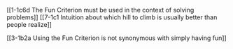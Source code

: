 [[1-1c6d The Fun Criterion must be used in the context of solving problems]]
[[7-1c1 Intuition about which hill to climb is usually better than people realize]]

[[3-1b2a Using the Fun Criterion is not synonymous with simply having fun]]
